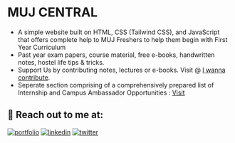 
# MUJ CENTRAL

- A simple website built on HTML, CSS (Tailwind CSS), and JavaScript that offers complete help to MUJ Freshers to help them begin with First Year Curriculum 
- Past year exam papers, course material, free e-books, handwritten notes, hostel life tips & tricks.
- Support Us by contributing notes, lectures or e-books. Visit @ [I wanna contribute](https://mujcentral.live).
- Seperate section comprising of a comprehensively prepared list of Internship and Campus Ambassador Opportunities : [Visit](https://mujcentral.live)

## 🔗 Reach out to me at:
[![portfolio](https://img.shields.io/badge/my_portfolio-000?style=for-the-badge&logo=ko-fi&logoColor=white)](https://www.sameerchauhan.in)
[![linkedin](https://img.shields.io/badge/linkedin-0A66C2?style=for-the-badge&logo=linkedin&logoColor=white)](https://www.linkedin.com/in/cbsameer/)
[![twitter](https://img.shields.io/badge/twitter-1DA1F2?style=for-the-badge&logo=twitter&logoColor=white)](https://twitter.com/samunicode)
